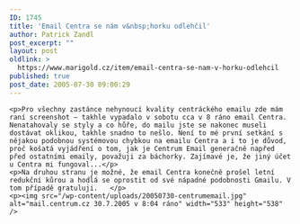 ```yaml
---
ID: 1745
title: 'Email Centra se nám v&nbsp;horku odlehčil'
author: Patrick Zandl
post_excerpt: ""
layout: post
oldlink: >
  https://www.marigold.cz/item/email-centra-se-nam-v-horku-odlehcil
published: true
post_date: 2005-07-30 09:00:29
---
```

	<p>Pro všechny zastánce nehynoucí kvality centráckého emailu zde mám raní screenshot – takhle vypadalo v sobotu cca v 8 ráno email Centra. Nenatahovaly se styly a co hůře, do mailu jste se nakonec museli dostávat oklikou, takhle snadno to nešlo. Není to mé první setkání s nějakou podobnou systémovou chybkou na emailu Centra a i to je důvod, proč košatá vyjádření o tom, jak je Centrum Email generačně napřed před ostatními emaily, považuji za báchorky. Zajímavé je, že jiný účet u Centra mi fungoval...</p>
	<p>Na druhou stranu je možné, že email Centra konečně prošel letní redukční kůrou a hodlá se oprostit od své nápadné podobnosti Gmailu. V tom případě gratuluji.   </p>
	<p><img src="/wp-content/uploads/20050730-centrumemail.jpg" alt="mail.centrum.cz 30.7.2005 v 8:04 ráno" width="533" height="538" />
</p>